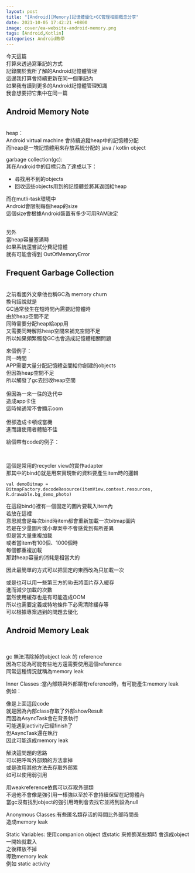 ```yaml
---
layout: post
title: "[Android][Memory]記憶體優化+GC管理相關概念分享"
date: 2021-10-05 17:42:21 +0800
image: cover/ea-website-android-memory.png
tags: [Android,Kotlin]
categories: Android教學
---
```



今天這篇<br>
打算來透過寫筆記的方式<br>
記錄關於我所了解的Android記憶體管理<br>
這邊我打算會持續更新在同一個筆記內<br>
如果我有讀到更多的Android記憶體管理知識<br>
我會想要把它集中在同一篇<br>


<h2>Android Memory Note</h2>
<br>
heap：<br>
Android virtual machine 會持續追蹤heap中的記憶體分配<br>
而heap是一塊記憶體用來存放系統分配的 java / kotlin object<br>

garbage collection(gc):<br>
 其在Android中的目標只為了達成以下：
<br>

* 尋找用不到的objects
* 回收這些objects用到的記憶體並將其返回給heap

而在mutli-task環境中<br>
Android會限制每個heap的size<br>
這個size會根據Android裝置有多少可用RAM決定
<br><br>

另外<br>
當heap容量塞滿時<br>
如果系統還嘗試分費記憶體<br>
就有可能會得到 OutOfMemoryError <br>


<h2>Frequent Garbage Collection</h2>
<br>
之前看國外文章他也稱GC為 memory churn<br>
換句話說就是 <br>
GC通常發生在短時間內需要記憶體時<br>
由於heap空間不足<br>
同時需要分配heap給app用<br>
又需要同時解除heap空間來補充空間不足<br>
所以如果頻繁觸發GC也會造成記憶體相關問題

來個例子：<br>
同一時間<br>
APP需要大量分配記憶體空間給你創建的objects<br>
但因為heap空間不足<br>
所以觸發了gc去回收heap空間<br><br>
但因為一來一往的迭代中<br>
造成app卡住<br>
這時候通常不會顯示oom<br><br>
但卻造成卡頓或當機<br>
進而讓使用者體驗不佳<br>


給個帶有code的例子：

<script src="https://gist.github.com/waitzShigoto/5654e03a5aa77334bf536c298fe0df88.js"></script><br>
這個是常用的recycler view的實作adapter <br>
那其中的bind()就是用來實現新的資料要產生item時的邏輯<br>

```
val demoBitmap = BitmapFactory.decodeResource(itemView.context.resources, R.drawable.bg_demo_photo)
```
在這段bind()裡有一個固定的圖片要載入item內<br>
若放在這裡<br>
意思就會是每次bind時item都會重新加載一次bitmap圖片<br>
若是在少量圖片或小專案中不會感覺到有所差異<br>
但是當大量重複加載<br>
或者當item有100個、1000個時<br>
每個都重複加載<br>
那對heap容量的消耗是相當大的<br>

因此最簡單的方式可以把固定的東西改為只加載一次<br>
<script src="https://gist.github.com/waitzShigoto/baac7167d917ce9633f7d9346b3244ed.js"></script>

或是也可以用一些第三方的lib去將圖片存入緩存<br>
進而減少加載的次數<br>
當然使用緩存也是有可能造成OOM<br>
所以也需要定義或特地條件下必需清除緩存等<br>
可以根據專案遇到的問題去優化<br>


<h2>Android Memory Leak</h2>
<br>


gc 無法清除掉的object leak 的 reference<br>
因為它認為可能有些地方還需要使用這個reference<br>
同常這種情況就稱為memory leak<br>

Inner Classes :當內部類與外部類有reference時，有可能產生memory leak<br>
例如：
<script src="https://gist.github.com/waitzShigoto/f7cf2cefdda47552aef1ea21ac0f1e37.js"></script>
像是上面這段code<br>
就是因為內部class存取了外部showResult<br>
而因為AsyncTask會在背景執行<br>
可能遇到activity已經finish了<br>
但AsyncTask還在執行<br>
因此可能造成memory leak<br>

解決這問題的思路<br>
可以把呼叫外部類的方法拿掉<br>
或是改用其他方法去存取外部累<br>
如可以使用弱引用<br>
<script src="https://gist.github.com/waitzShigoto/14c2eb371a77d2a2425180dd865a2ebe.js"></script>

用weakreference依舊可以存取外部類<br>
不過他不會像是強引用一樣強以至於不會持續保留在記憶體內<br>
當gc沒有找到object的強引用時則會去找它並將到設為null<br>

Anonymous Classes:有些匿名類存活的時間比外部時間長<br>
造成memory leak<br>

Static Variables: 使用companion object 或static 來修飾某些類時
會造成object一開始就載入<br>
之後釋放不掉<br>
導致memory leak<br>
例如 static activity
